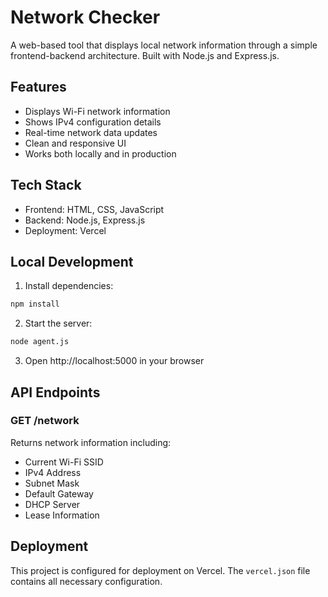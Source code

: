 # Network Checker

A web-based tool that displays local network information through a simple frontend-backend architecture. Built with Node.js and Express.js.

## Features

- Displays Wi-Fi network information
- Shows IPv4 configuration details
- Real-time network data updates
- Clean and responsive UI
- Works both locally and in production

## Tech Stack

- Frontend: HTML, CSS, JavaScript
- Backend: Node.js, Express.js
- Deployment: Vercel

## Local Development

1. Install dependencies:
```bash
npm install
```

2. Start the server:
```bash
node agent.js
```

3. Open http://localhost:5000 in your browser

## API Endpoints

### GET /network

Returns network information including:
- Current Wi-Fi SSID
- IPv4 Address
- Subnet Mask
- Default Gateway
- DHCP Server
- Lease Information

## Deployment

This project is configured for deployment on Vercel. The `vercel.json` file contains all necessary configuration.